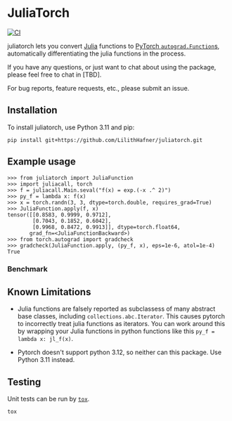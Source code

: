 # JuliaTorch

[![CI](https://github.com/LilithHafner/juliatorch/workflows/CI/badge.svg)](https://github.com/LilithHafner/juliatorch/actions)

juliatorch lets you convert [Julia](https://julialang.org/) functions to
[PyTorch `autograd.Function`s](https://pytorch.org/docs/stable/autograd.html), automatically
differentiating the julia functions in the process.

If you have any questions, or just want to chat about using the package,
please feel free to chat in [TBD].

For bug reports, feature requests, etc., please submit an issue.

## Installation

To install juliatorch, use Python 3.11 and pip:

```
pip install git+https://github.com/LilithHafner/juliatorch.git
```

## Example usage

```pycon
>>> from juliatorch import JuliaFunction
>>> import juliacall, torch
>>> f = juliacall.Main.seval("f(x) = exp.(-x .^ 2)")
>>> py_f = lambda x: f(x)
>>> x = torch.randn(3, 3, dtype=torch.double, requires_grad=True)
>>> JuliaFunction.apply(f, x)
tensor([[0.8583, 0.9999, 0.9712],
        [0.7043, 0.1852, 0.6042],
        [0.9968, 0.8472, 0.9913]], dtype=torch.float64,
       grad_fn=<JuliaFunctionBackward>)
>>> from torch.autograd import gradcheck
>>> gradcheck(JuliaFunction.apply, (py_f, x), eps=1e-6, atol=1e-4)
True
```

<!--
## Collab Notebook Examples

- [Solving the Lorenz equation faster than SciPy+Numba](https://colab.research.google.com/drive/1SQCu1puMQO01i3oMg0TXfa1uf7BqgsEW?usp=sharing)

-->

### Benchmark

## Known Limitations

- Julia functions are falsely reported as subclassess of many abstract base classes,
  including `collections.abc.Iterator`. This causes pytorch to incorrectly treat julia
  functions as iterators. You can work around this by wrapping your Julia functions in
  python functions like this `py_f = lambda x: jl_f(x)`.

- Pytorch doesn't support python 3.12, so neither can this package. Use Python 3.11 instead.

## Testing

Unit tests can be run by [`tox`](http://tox.readthedocs.io).

```sh
tox
```
